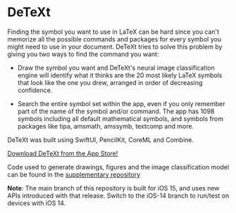 # DeTeXt


Finding the symbol you want to use in LaTeX can be hard since you can't memorize
all the possible commands and packages for every symbol you might need to use
in your document. DeTeXt tries to solve this problem by giving you two ways to
find the command you want:

- Draw the symbol you want and DeTeXt's neural image classification engine will
 identify what it thinks are the 20 most likely LaTeX symbols that look like
 the one you drew, arranged in order of decreasing confidence.

- Search the entire symbol set within the app, even if you only remember part
of the name of the symbol and/or command. The app has 1098 symbols including
all default mathematical symbols, and symbols from packages like tipa, amsmath,
amssymb, textcomp and more.

DeTeXt was built using SwiftUI, PencilKit, CoreML and Combine.

[Download DeTeXt from the App Store!](https://apps.apple.com/us/app/id1531906207)

Code used to generate drawings, figures and the image classification model can
be found in the [supplementary repository](https://github.com/venkatasg/DeTeXt-Supplementary)

**Note**: The main branch of this repository is built for iOS 15, and uses new APIs introduced with that release. Switch to the iOS-14 branch to run/test on devices with iOS 14.
